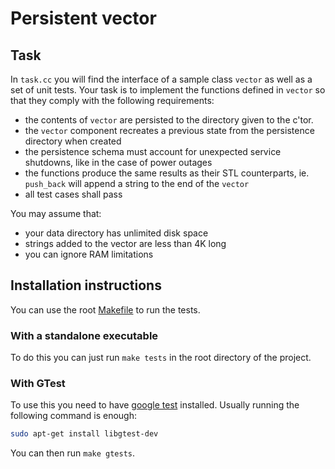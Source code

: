 # Persistent vector

## Task

In `task.cc` you will find the interface of a sample class `vector` as well as
a set of unit tests. Your task is to implement the functions defined in `vector`
so that they comply with the following requirements:

- the contents of `vector` are persisted to the directory given to the c'tor.
- the `vector` component recreates a previous state from the persistence directory
  when created
- the persistence schema must account for unexpected service shutdowns, like in the
  case of power outages
- the functions produce the same results as their STL counterparts, ie.
  `push_back` will append a string to the end of the `vector`
- all test cases shall pass

You may assume that:

- your data directory has unlimited disk space
- strings added to the vector are less than 4K long
- you can ignore RAM limitations

## Installation instructions

You can use the root [Makefile](Makefile) to run the tests.

### With a standalone executable

To do this you can just run `make tests` in the root directory of the project.

### With GTest

To use this you need to have [google test](https://github.com/google/googletest) installed. Usually running the following command is enough:

```bash
sudo apt-get install libgtest-dev
```

You can then run `make gtests`.

